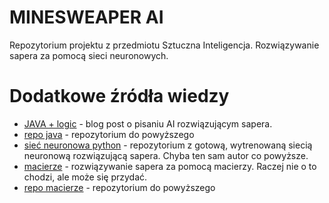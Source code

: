 # MINESWEAPER AI
Repozytorium projektu z przedmiotu Sztuczna Inteligencja.
Rozwiązywanie sapera za pomocą sieci neuronowych.

# Dodatkowe źródła wiedzy
* [JAVA + logic](https://luckytoilet.wordpress.com/2012/12/23/2125/) - blog post o pisaniu AI rozwiązującym sapera.
* [repo java](https://github.com/luckytoilet/MSolver/blob/master/MSolver.java) - repozytorium do powyższego
* [sieć neuronowa python](https://github.com/ryanbaldini/MineSweeperNeuralNet) - repozytorium z gotową, wytrenowaną siecią neuronową rozwiązującą sapera. Chyba ten sam autor co powyższe.
* [macierze](https://massaioli.wordpress.com/2013/01/12/solving-minesweeper-with-matricies/) - rozwiązywanie sapera za pomocą macierzy. Raczej nie o to chodzi, ale może się przydać. 
* [repo macierze](https://bitbucket.org/robertmassaioli/minesweeper-and-matricies/overview) - repozytorium do powyższego
